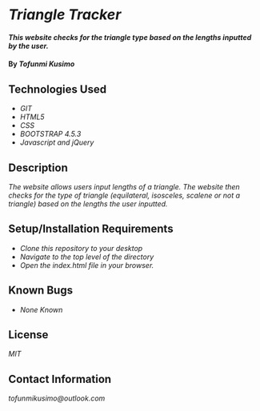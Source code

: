 # _Triangle Tracker_

#### _This website checks for the triangle type based on the lengths inputted by the user._

#### By _**Tofunmi Kusimo**_

## Technologies Used

* _GIT_
* _HTML5_
* _CSS_
* _BOOTSTRAP 4.5.3_
* _Javascript and jQuery_


## Description

_The website allows users input lengths of a triangle. The website then checks for the type of triangle (equilateral, isosceles, scalene or not a triangle) based on the lengths the user inputted._

## Setup/Installation Requirements

* _Clone this repository to your desktop_
* _Navigate to the top level of the directory_
* _Open the index.html file in your browser._


## Known Bugs

* _None Known_


## License

_MIT_

## Contact Information

_tofunmikusimo@outlook.com_